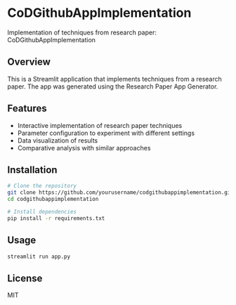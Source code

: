 # CoDGithubAppImplementation

Implementation of techniques from research paper: CoDGithubAppImplementation

## Overview

This is a Streamlit application that implements techniques from a research paper. 
The app was generated using the Research Paper App Generator.

## Features

- Interactive implementation of research paper techniques
- Parameter configuration to experiment with different settings
- Data visualization of results
- Comparative analysis with similar approaches

## Installation

```bash
# Clone the repository
git clone https://github.com/yourusername/codgithubappimplementation.git
cd codgithubappimplementation

# Install dependencies
pip install -r requirements.txt
```

## Usage

```bash
streamlit run app.py
```

## License

MIT
